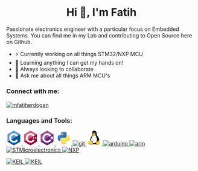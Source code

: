 <h1 align="center">Hi 👋, I'm Fatih</h1>
Passionate electronics engineer with a particular focus on Embedded Systems. You can find me in my Lab and contributing to Open Source here on Github.

- ⚡ Currently working on all things STM32/NXP MCU
- 🌱 Learning anything I can get my hands on!
- 👯 Always looking to collaborate
- 💬 Ask me about all things ARM MCU's




<h3 align="left">Connect with me:</h3>
<p align="left">
<a href="https://linkedin.com/in/mfatiherdogan" target="blank"><img align="center" src="https://raw.githubusercontent.com/rahuldkjain/github-profile-readme-generator/master/src/images/icons/Social/linked-in-alt.svg" alt="mfatiherdogan" height="30" width="40" /></a>
</p>

<h3 align="left">Languages and Tools:</h3>
<p align="left"> </a> <a href="https://www.cprogramming.com/" target="_blank" rel="noreferrer"> <img src="https://raw.githubusercontent.com/devicons/devicon/master/icons/c/c-original.svg" alt="c" width="40" height="40"/> </a> <a href="https://www.w3schools.com/cpp/" target="_blank" rel="noreferrer"> <img src="https://raw.githubusercontent.com/devicons/devicon/master/icons/cplusplus/cplusplus-original.svg" alt="cplusplus" width="40" height="40"/> </a> <a href="https://www.w3schools.com/cs/" target="_blank" rel="noreferrer"> <img src="https://raw.githubusercontent.com/devicons/devicon/master/icons/csharp/csharp-original.svg" alt="csharp" width="40" height="40"/><a href="https://www.python.org" target="_blank" rel="noreferrer"> <img src="https://raw.githubusercontent.com/devicons/devicon/master/icons/python/python-original.svg" alt="python" width="40" height="40"/> </a> </a> <a href="https://git-scm.com/" target="_blank" rel="noreferrer"> <img src="https://www.vectorlogo.zone/logos/git-scm/git-scm-icon.svg" alt="git" width="40" height="40"/> </a> <a href="https://www.linux.org/" target="_blank" rel="noreferrer"> <img src="https://raw.githubusercontent.com/devicons/devicon/master/icons/linux/linux-original.svg" alt="linux" width="40" height="40"/> </a> <a href="https://www.arduino.cc/" target="_blank" rel="noreferrer"> <img src="https://cdn.worldvectorlogo.com/logos/arduino-1.svg" alt="arduino" width="40" height="40"/>
 <a href="https://www.arm.com" target="_blank" rel="noreferrer"> <img src="https://upload.wikimedia.org/wikipedia/commons/7/77/Arm_logo_2017.svg" alt="arm" width="100" height="40"/>
 <a href="https://www.st.com/content/st_com/en.html" target="_blank" rel="noreferrer"> <img src="https://www.st.com/etc/clientlibs/st-site-cx/media/app/images/st-logo.svg" alt="STMicroelectronics" width="100" height="40"/>
 <a href="https://www.nxp.com" target="_blank" rel="noreferrer"> <img src="https://upload.wikimedia.org/wikipedia/commons/a/a7/NXP-Logo.svg" alt="NXP" width="100" height="40"/>
 
  <a href="https://www.keil.com" target="_blank" rel="noreferrer"> <img src="https://www.logo.wine/a/logo/Keil_(company)/Keil_(company)-Logo.wine.svg" alt="KEIL" width="100" height="40"/>
  <a href="https://www.keil.com" target="_blank" rel="noreferrer"> <img src="https://www.iar.com/siteassets/logo.svg" alt="KEIL" width="100" height="40"/>
 
 </p>

